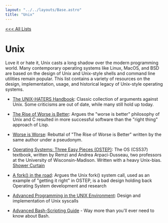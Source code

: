 ```yaml
---
layout: "../../layouts/Base.astro"
title: "Unix"
---
```


[<<< All Lists](./)

# Unix

Love it or hate it, Unix casts a long shadow over the modern programming world. Many contemporary operating systems like Linux, MacOS, and BSD
are based on the design of Unix and Unix-style shells and command line utilities remain popular.
This list contains a variety of resources on the design, implementation, usage, and historical legacy of Unix-style operating systems. 

- [The UNIX-HATERS Handbook](https://web.mit.edu/~simsong/www/ugh.pdf): Classic collection of arguments against Unix. Some criticisms are out of date, while many still hold up today. 
- [The Rise of Worse is Better](https://dreamsongs.com/RiseOfWorseIsBetter.html): Argues the "worse is better" philosophy of Unix and C resulted in more successful software than the "right thing" approach of Lisp.
- [Worse is Worse](https://dreamsongs.com/Files/worse-is-worse.pdf): Rebuttal of "The Rise of Worse is Better" written by the same author under a pseudonym.
- [Operating Systems: Three Easy Pieces (OSTEP)](https://pages.cs.wisc.edu/~remzi/OSTEP/): The OS (CS537) textbook, written by Remzi and Andrea Arpaci-Dusseau, two professors at the University of Wisconsin-Madison. Written with a heavy Unix-bias. [Shower Curtain](https://www.redbubble.com/i/shower-curtain/OSTEP-Comet-by-ostep/50477786.YH6LW)
- [A fork() in the road](https://www.microsoft.com/en-us/research/uploads/prod/2019/04/fork-hotos19.pdf): Argues the Unix fork() system call, used as an example of "getting it right" in OSTEP, is a bad design holding back Operating System development and research

- [Advanced Programming in the UNIX Environment](https://www.youtube.com/watch?v=BsB9Cg6yJc4&list=PL0qfF8MrJ-jxMfirAdxDs9zIiBg2Wug0z): Design and implementation of Unix syscalls
- [Advanced Bash-Scripting Guide](https://tldp.org/LDP/abs/html/) - Way more than you'll ever need to know about Bash.